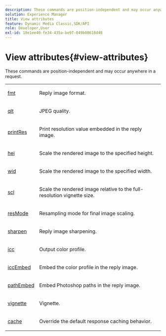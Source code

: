 ```yaml
---
description: These commands are position-independent and may occur anywhere in a request.
solution: Experience Manager
title: View attributes
feature: Dynamic Media Classic,SDK/API
role: Developer,User
exl-id: 18e1ee40-fe34-435a-be97-849b08618d48
---
```

# View attributes{#view-attributes}

These commands are position-independent and may occur anywhere in a request.

<table id="simpletable_D30C7420AECD44ADBD7B0728594FF5FA"> 
 <tr class="strow"> 
  <td class="stentry"> <p><span class="codeph"> <a href="../../../../../../ir-api/http-protocol/image-rendering-api-ref/c-ir-http-protocol-ref/c-ir-http-protocol-command-reference/r-ir-fmt.md#reference-4c743f67d56b47c5b774fcc900ff758c" type="reference" format="dita" scope="local"> fmt</a> </span> </p></td> 
  <td class="stentry"> <p>Reply image format. </p></td> 
 </tr> 
 <tr class="strow"> 
  <td class="stentry"> <p><span class="codeph"> <a href="../../../../../../ir-api/http-protocol/image-rendering-api-ref/c-ir-http-protocol-ref/c-ir-http-protocol-command-reference/r-ir-qlt.md#reference-27b91c226eb241d0a14a29af3b3afdbd" type="reference" format="dita" scope="local"> qlt</a> </span> </p></td> 
  <td class="stentry"> <p>JPEG quality. </p></td> 
 </tr> 
 <tr class="strow"> 
  <td class="stentry"> <p><span class="codeph"> <a href="../../../../../../ir-api/http-protocol/image-rendering-api-ref/c-ir-http-protocol-ref/c-ir-http-protocol-command-reference/r-ir-printres.md#reference-ff897ad013fb410b96edaa2c79edfddd" type="reference" format="dita" scope="local"> printRes</a> </span> </p></td> 
  <td class="stentry"> <p>Print resolution value embedded in the reply image. </p></td> 
 </tr> 
 <tr class="strow"> 
  <td class="stentry"> <p><span class="codeph"> <a href="../../../../../../ir-api/http-protocol/image-rendering-api-ref/c-ir-http-protocol-ref/c-ir-http-protocol-command-reference/r-ir-hei.md#reference-1c08f60365a94417a39867c09cac5478" type="reference" format="dita" scope="local"> hei</a></span> </p></td> 
  <td class="stentry"> <p>Scale the rendered image to the specified height. </p></td> 
 </tr> 
 <tr class="strow"> 
  <td class="stentry"> <p><span class="codeph"> <a href="../../../../../../ir-api/http-protocol/image-rendering-api-ref/c-ir-http-protocol-ref/c-ir-http-protocol-command-reference/r-ir-wid.md#reference-b7e691b0624941168c94b2749ae233ec" type="reference" format="dita" scope="local"> wid</a></span> </p></td> 
  <td class="stentry"> <p>Scale the rendered image to the specified width. </p></td> 
 </tr> 
 <tr class="strow"> 
  <td class="stentry"> <p><span class="codeph"> <a href="../../../../../../ir-api/http-protocol/image-rendering-api-ref/c-ir-http-protocol-ref/c-ir-http-protocol-command-reference/r-ir-scl.md#reference-b14b51a6cbe34f0bba42880540592f29" type="reference" format="dita" scope="local"> scl</a></span> </p></td> 
  <td class="stentry"> <p>Scale the rendered image relative to the full-resolution vignette size. </p></td> 
 </tr> 
 <tr class="strow"> 
  <td class="stentry"> <p><span class="codeph"> <a href="../../../../../../ir-api/http-protocol/image-rendering-api-ref/c-ir-http-protocol-ref/c-ir-http-protocol-command-reference/r-ir-http-resmode.md#reference-851a5b636f8948cfb11456c9b7dab0d3" type="reference" format="dita" scope="local"> resMode</a></span> </p></td> 
  <td class="stentry"> <p>Resampling mode for final image scaling. </p></td> 
 </tr> 
 <tr class="strow"> 
  <td class="stentry"> <p><span class="codeph"> <a href="../../../../../../ir-api/http-protocol/image-rendering-api-ref/c-ir-http-protocol-ref/c-ir-http-protocol-command-reference/r-ir-http-sharpen.md#reference-13034d22d176483cb99ccafc2a4f6a6e" type="reference" format="dita" scope="local"> sharpen</a></span> </p></td> 
  <td class="stentry"> <p>Reply image sharpening. </p></td> 
 </tr> 
 <tr class="strow"> 
  <td class="stentry"> <p><span class="codeph"> <a href="../../../../../../ir-api/http-protocol/image-rendering-api-ref/c-ir-http-protocol-ref/c-ir-http-protocol-command-reference/r-ir-icc.md#reference-86a2fff3cef24982ad2063d977a16e06" type="reference" format="dita" scope="local"> icc</a></span> </p></td> 
  <td class="stentry"> <p>Output color profile. </p></td> 
 </tr> 
 <tr class="strow"> 
  <td class="stentry"> <p><span class="codeph"> <a href="../../../../../../ir-api/http-protocol/image-rendering-api-ref/c-ir-http-protocol-ref/c-ir-http-protocol-command-reference/r-ir-iccembed.md#reference-47a433138c7c4b29b9b29871b2491a7f" type="reference" format="dita" scope="local"> iccEmbed</a></span> </p></td> 
  <td class="stentry"> <p>Embed the color profile in the reply image. </p></td> 
 </tr> 
 <tr class="strow"> 
  <td class="stentry"> <p><span class="codeph"> <a href="../../../../../../ir-api/http-protocol/image-rendering-api-ref/c-ir-http-protocol-ref/c-ir-http-protocol-command-reference/r-ir-pathembed.md#reference-dfff01079fc74dbd896362cc740d7f5f" type="reference" format="dita" scope="local"> pathEmbed</a></span> </p></td> 
  <td class="stentry"> <p>Embed Photoshop paths in the reply image. </p></td> 
 </tr> 
 <tr class="strow"> 
  <td class="stentry"> <p><span class="codeph"> <a href="../../../../../../ir-api/http-protocol/image-rendering-api-ref/c-ir-http-protocol-ref/c-ir-http-protocol-command-reference/r-ir-vignette.md#reference-eb3f458733294f988483b024348bc778" type="reference" format="dita" scope="local"> vignette</a></span> </p></td> 
  <td class="stentry"> <p>Vignette. </p></td> 
 </tr> 
 <tr class="strow"> 
  <td class="stentry"> <p><span class="codeph"> <a href="../../../../../../ir-api/http-protocol/image-rendering-api-ref/c-ir-http-protocol-ref/c-ir-http-protocol-command-reference/r-ir-cache.md#reference-a83329ce7c914ee4b518b0bda71f0438" type="reference" format="dita" scope="local"> cache</a></span> </p> </td> 
  <td class="stentry"> <p>Override the default response caching behavior. </p></td> 
 </tr> 
</table>
